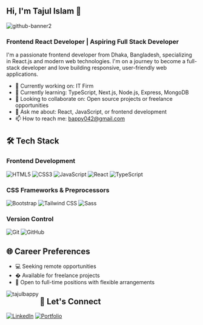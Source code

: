 ## Hi, I'm Tajul Islam 👋

![github-banner2](https://github.com/user-attachments/assets/c75a306e-3cdf-4074-9d5c-8ff0c215c3c6)



### Frontend React Developer | Aspiring Full Stack Developer

I'm a passionate frontend developer from Dhaka, Bangladesh, specializing in React.js and modern web technologies. I'm on a journey to become a full-stack developer and love building responsive, user-friendly web applications.

- 🔭 Currently working on: IT Firm
- 🌱 Currently learning: TypeScript, Next.js, Node.js, Express, MongoDB
- 👯 Looking to collaborate on: Open source projects or freelance opportunities
- 💬 Ask me about: React, JavaScript, or frontend development
- 📫 How to reach me: bappy042@gmail.com


## 🛠️ Tech Stack

### Frontend Development
![HTML5](https://img.shields.io/badge/-HTML5-E34F26?style=flat-square&logo=html5&logoColor=white)
![CSS3](https://img.shields.io/badge/-CSS3-1572B6?style=flat-square&logo=css3)
![JavaScript](https://img.shields.io/badge/-JavaScript-F7DF1E?style=flat-square&logo=javascript&logoColor=black)
![React](https://img.shields.io/badge/-React-61DAFB?style=flat-square&logo=react&logoColor=black)
![TypeScript](https://img.shields.io/badge/-TypeScript-3178C6?style=flat-square&logo=typescript&logoColor=white)


### CSS Frameworks & Preprocessors
![Bootstrap](https://img.shields.io/badge/-Bootstrap-7952B3?style=flat-square&logo=bootstrap&logoColor=white)
![Tailwind CSS](https://img.shields.io/badge/-Tailwind_CSS-38B2AC?style=flat-square&logo=tailwind-css&logoColor=white)
![Sass](https://img.shields.io/badge/-Sass-CC6699?style=flat-square&logo=sass&logoColor=white)

### Version Control
![Git](https://img.shields.io/badge/-Git-F05032?style=flat-square&logo=git&logoColor=white)
![GitHub](https://img.shields.io/badge/-GitHub-181717?style=flat-square&logo=github)

## 🌐 Career Preferences
- 💻 Seeking remote opportunities
- � Available for freelance projects
- 🚀 Open to full-time positions with flexible arrangements


<p><img align="left" src="https://github-readme-stats.vercel.app/api/top-langs?username=tajulbappy&show_icons=true&locale=en&layout=compact" alt="tajulbappy" /></p>


## 🤝 Let's Connect

[![LinkedIn](https://img.shields.io/badge/-LinkedIn-0A66C2?style=flat-square&logo=linkedin&logoColor=white)](https://www.linkedin.com/in/tajulbappy/)
[![Portfolio](https://img.shields.io/badge/-Portfolio-4285F4?style=flat-square&logo=google-chrome&logoColor=white)](https://tajulbappy.netlify.app/)





